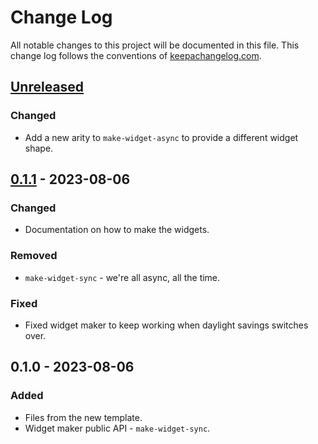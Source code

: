 # Change Log
All notable changes to this project will be documented in this file. This change log follows the conventions of [keepachangelog.com](http://keepachangelog.com/).

## [Unreleased]
### Changed
- Add a new arity to `make-widget-async` to provide a different widget shape.

## [0.1.1] - 2023-08-06
### Changed
- Documentation on how to make the widgets.

### Removed
- `make-widget-sync` - we're all async, all the time.

### Fixed
- Fixed widget maker to keep working when daylight savings switches over.

## 0.1.0 - 2023-08-06
### Added
- Files from the new template.
- Widget maker public API - `make-widget-sync`.

[Unreleased]: https://sourcehost.site/your-name/exercism/compare/0.1.1...HEAD
[0.1.1]: https://sourcehost.site/your-name/exercism/compare/0.1.0...0.1.1
